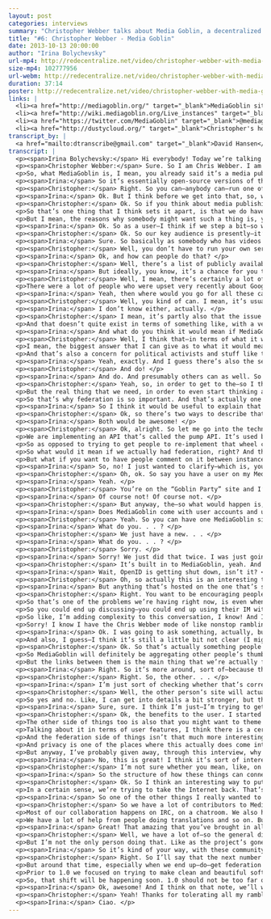 ```yaml
---
layout: post
categories: interviews
summary: "Christopher Webber talks about Media Goblin, a decentralized media publishing platform. How can we have a federated alternative to services like Flickr, YouTube and SoundCloud?"
title: "#6: Christopher Webber - Media Goblin"
date: 2013-10-13 20:00:00
author: "Irina Bolychevsky"
url-mp4: http://redecentralize.net/video/christopher-webber-with-media-goblin.mp4
size-mp4: 102777956
url-webm: http://redecentralize.net/video/christopher-webber-with-media-goblin.webm
duration: 37:14
poster: http://redecentralize.net/video/christopher-webber-with-media-goblin.jpg
links: |
  <li><a href="http://mediagoblin.org/" target="_blank">MediaGoblin site</a></li>
  <li><a href="http://wiki.mediagoblin.org/Live_instances" target="_blank">Use it hosted</a></li>
  <li><a href="https://twitter.com/MediaGoblin" target="_blank">@mediagoblin Twitter</a></li>
  <li><a href="http://dustycloud.org/" target="_blank">Christopher's home page</a></li>
transcript_by: |
  <a href="mailto:dtranscribe@gmail.com" target="_blank">David Hansen</a>
transcript: |
  <p><span>Irina Bolychevsky:</span> Hi everybody! Today we’re talking to Christopher Webber, the founder and lead developer of MediaGoblin, a free-software media publishing platform that anybody can run. Chris, thank yo-you so much for joining us. Why don’t you introduce yourself and tell us a little bit more about MediaGoblin? </p>
  <p><span>Christopher Webber:</span> Sure. So I am Chris Webber. I am the lead developer. I’ve been working on free and open-source software things for some time. I used to work at Creative Commons not too long ago, and before that at the Participatory Culture Foundation. So I’ve been doing these things for a while. But I started MediaGoblin—well, co-started MediaGoblin—with a number of people a number of years ago.</p>
  <p>So, what MediaGoblin is, I mean, you already said it’s a media publishing system for the web, but if you wanted to try to think of what it’s kind of analogous to, you could think of it as a replacement for Flickr and YouTube and stuff like that. So you can have video and images and stuff all in the same place. </p>
  <p><span>Irina:</span> So it’s essentially open-source versions of these popular services but kind of targeted, so you’re not centrally hosted; and the services, they’re primarily for running on your own server? </p>
  <p><span>Christopher:</span> Right. So you can—anybody can—run one of these on their own server. I mean, in that sense we already are at a very significant amount of decentralization. We’re actually doing more work right now to actually make that even better, which, I don’t know if I should just go into rambling about that or if I should do that later. But yes, that’s the gist. </p>
  <p><span>Irina:</span> Ok. But I think before we get into that, so, what makes MediaGoblin unique? I mean, it’s a whole set of things. Why don’t you tell us about what it actually lets you do, and what kind of things it covers? </p>
  <p><span>Christopher:</span> Ok. So if you think about media publishing as a gallery, I mean, I started this because I’m a hybrid programmer and artist and I wanted a place where I could put a bunch of my own works, myself, all in one place. So you know, the closest thing that comes to doing this sort of thing that has multiple types of media is—DeviantArt does this in some ways, Flickr kind of does this with both having some image support and some kind of crappy video support. And so, in a certain sense it is useful as an artist gallery, an artist portfolio-type tool.</p>
  <p>So that’s one thing that I think sets it apart, is that we do have support for not just images, video, but you can actually plug in a whole variety of media types and have them all in one gallery. Like you can add document support, video support, adding documents and converting them to PDFs, and still showing them kind of in a nice unified way. We have 3D model support, so if you wanted to build a replacement for something like Thingiverse for a gallery of objects you might 3D print, you might have that.</p>
  <p>But I mean, the reasons why somebody might want such a thing is, you know, the general theme of Redecentralize.org is trying to give power back to people and trying to get—to take things out of these gigantic mega-sites. And so of course we—that’s one of the other goals as well. </p>
  <p><span>Irina:</span> Ok. So as a user—I think if we step a bit—so who do you think your intended key audience or user group is? </p>
  <p><span>Christopher:</span> Ok. So our key audience is presently—it’s largely people—the reality-present audience is people who are very interested in these issues from some kind of idealogical concern. We are trying to build the user interface, though, in a way so that that’s not the case. But the present set of people who are interested are mostly artists who have an intersection with these types of issues. But our general 1.0 goal is to get to a place where we have all the features in place, where pretty much anyone is interested in jumping in, regardless of whether they’re a free and open-source software nerd or not. </p>
  <p><span>Irina:</span> Sure. So basically as somebody who has videos or photographs, this allows them to essentially have a showcase or a site online which displays all this kind of media, but it’s hosted yourself, somewhere yourself, right? Do you provide a way for people, if they don’t have their own server, to host it somewhere? </p>
  <p><span>Christopher:</span> Well, you don’t have to run your own server necessarily, you could connect to somebody else’s server. </p>
  <p><span>Irina:</span> Ok, and how can people do that? </p>
  <p><span>Christopher:</span> Well, there’s a list of publicly available sites. On the site, if you go to, it has a “Use It”, “Join Us”, “Run It” thing, and you could click the “Use It” and that will bring you to a list of that. And so there are some publicly available sites at the moment that you could just connect to and start using. But, of course, when you’re. . . </p>
  <p><span>Irina:</span> But ideally, you know, it’s a chance for you to own your own data and control where it is. So if you were to tell me like what is your motivation, in the sense of why does it make a difference? Why, as a user—from my perspective—why is it in my interest to download MediaGoblin as opposed to using a site such as Flickr or YouTube where there’s a big community and there’s a set of people who are already looking at those sites? </p>
  <p><span>Christopher:</span> Well, I mean, there’s certainly a lot of convenience to using sites like Flickr and YouTube and stuff like that. The reasons why I think as a user you might want to do so is, I think there is also a certain amount of fragility that comes to using sites like those. You have no guarantee that the site that you’re depending on, in terms of Flickr or YouTube or something like that, is going to persist into the future. GeoCities was the hottest thing back in, you know, 1998, and that no longer exists. And if, as an artist, these things are really important to you, you never know when something like that might end up going away.</p>
  <p>There were a lot of people who were upset very recently about Google Reader going away. And so there’s no—a service will continue to exist as long as it’s within a corporation’s interest to do so. And if everybody’s videos are all on YouTube and then eventually YouTube goes away, then a whole lot of videos from the Internet basically all disappear. And that would kind of suck. </p>
  <p><span>Irina:</span> Yeah, then where would you go for all these cat videos? But to sort of step back, I mean obviously these sites shut down, but you can generally export your data out and put it somewhere else, so. . . </p>
  <p><span>Christopher:</span> Well, you kind of can. I mean, it’s usually a big pain in the butt to actually do so. I’m actually not sure if there’s a nice way to export your data on YouTube presently, though. Maybe there is. </p>
  <p><span>Irina:</span> I don’t know either, actually. </p>
  <p><span>Christopher:</span> I mean, it’s partly also that the issue is that this type of stuff is becoming systemic, though. To be bluntly honest—and this is something I think that we often don’t talk about these things—is that going the route of using something like YouTube and Flickr and stuff like that is at the moment the easiest thing to do, often. Because it’s just, it’s there, and it’s set up, and etc. I would like there to actually be options so that that’s the same case with MediaGoblin. Where there are some sites that are fairly well supported and you can just jump on them, but they’re not the only MediaGoblin sites, right?</p>
  <p>And that doesn’t quite exist in terms of something like, with a very dedicated amount of MediaGoblin hosting, and I think the ideal future is to actually have kind of a combination of those two things &mdash; encourage as many people as possible to run things for their family and friends, and then for the people who can’t, have a few companies that are basically running things, but it’s not just one or two. It’s like a larger set of them. Like the way that, you know, there’s wordpress.org and wordpress.com, but there are a ton of WordPress site installs out there, right? It’s not just WordPress the company installing WordPress.  So that’s the ideal future I think. </p>
  <p><span>Irina:</span> And what do you think it would mean if MediaGoblin would see mass uptake? </p>
  <p><span>Christopher:</span> Well, I think that—in terms of what it would mean—well, the obvious answer is it would mean moving away from a lot of the problems that I’ve said. I actually do think that there are a number of things that we need to complete in order to get there. I mean, the ideal thing is that we eventually get to the point where MediaGoblin uptake is so easy for people to do that they don’t really have to think that much about it. We’re definitely not at that state right now.</p>
  <p>I mean, the biggest answer that I can give as to what it would mean would basically be reversing a lot of the problems that I’ve been talking about—you know, the fragility of the centralization. Also, we would like to move towards—one of the things that’s on our road map is issues of privacy and stuff like that. And one thing that’s not very well addressed is actual privacy when it comes to sharing of media. So you want to put up some images that are just for your family and friends, and very much so actually just for your family and friends. Not just your family and friends and this large corporation that might do whatever, you know?</p>
  <p>And that’s also a concern for political activists and stuff like that. So I think, you know, the world in which people don’t have all their data—which includes media, the type of media that’s encompassed by MediaGoblin—being run through just huge pipes; it’s a world then which would return a lot of more autonomy to users in that type of way. </p>
  <p><span>Irina:</span> Yeah, exactly. And I guess there’s also the sense that—even, of course, services like Flickr or Picasa or the Google equivalent let you have your private albums. Obviously there are ways and the GCHQ and the NSA can always go and find these images if they wish. </p>
  <p><span>Christopher:</span> And do! </p>
  <p><span>Irina:</span> And do. And presumably others can as well. So have you thought about security or encryption, and is that something that is sort of built in or on the roadmap? Firewalls? </p>
  <p><span>Christopher:</span> Yeah, so, in order to get to the—so I think there’s actually a couple of, like, levels to be able to get there, first of all. The first things is, is that presently MediaGoblin instances don’t talk to each other. And this is one of the goals for 1.0. Right, so in order to really get to the point where you’re like—oh, so sure, actually at present, already, if you have MediaGoblin instances for your political activist group or your family and friends, it’s already the case that you could actually—although we actually don’t have a lot of privacy, like private sharing stuff—I mean you could basically put it behind something so that there is a certain amount of protection there.</p>
  <p>But the real thing that we need, in order to even start thinking about this type of stuff, is &mdash; how do we even connect MediaGoblin sites together. Right? Because if you just have a bunch of separate people having their own separate MediaGoblin sites, but then they’re all on their tiny little islands and can’t really leave those islands, that’s not actually great at all, right? That’s not really an interesting thing.</p>
  <p>So that’s why federation is so important. And that’s actually one of the big things that we’re working on presently is federation support in MediaGoblin. And federation means basically hooking together two sites with the same kind of—even though they’re separate sites—they’re kind of connected together in the way that, like email servers, although entirely separate, you have the same kind of cohesiveness as if they were on the same server. So federation is one of the big things that we’re working on at the moment. </p>
  <p><span>Irina:</span> So I think it would be useful to explain that a little bit more. What would federation actually practically mean? </p>
  <p><span>Christopher:</span> Ok, so there’s two ways to describe that. I can describe that on the nerdy technical level and I can describe that on the user level where you should never have to know about that, right? So. . . </p>
  <p><span>Irina:</span> Both would be awesome! </p>
  <p><span>Christopher:</span> Ok, alright. So let me go into the technical level first, and possibly bore people who are not interested in that before I get to the real level. So I guess, whatever! But the technical level is—we’re actually starting work on this. We had an awesome Outreach Program for Women intern this summer who did a bunch of work on this. Her name is Jessica Tallon. She is super great!</p>
  <p>We are implementing an API that’s called the pump API. It’s used by pump.io, which is kind of the successor to StatusNet slash—which is what identi.ca ran, and we’re using that protocol. We’re still in the process of getting that implemented. There have been other things going on this summer also to try to make it so that it’s easier for other developers of other projects to get the same protocol integrated, because there’s a lot of overlap in terms of what federation means between a whole bunch of different types of services, not just media sharing services.</p>
  <p>So as opposed to trying to get people to re-implement that wheel constantly, we’ve also been—Jessica has been—working on a library called PyPump that should make this easier for Python developers. So that’s kind of one of the things that’s going on in progress. Well, in progress—that’s going on to try to advance this. But that’s a very nerdy, technical-level side of things. You can read the pump API; just do a search for “pump API” to pull it up. And you can check out pump.io if you actually want to take a look at a service that is doing federation and is using the pump API right now. It’s kind of like a much more minimalist version of Twitter/Facebook right now that can have multiple servers talking to each other.</p>
  <p>So what would it mean if we actually had federation, right? And that’s all actually taken care of and users don’t have to see it? Obviously we don’t want users to actually think about “federation is happening in the background”. So the ideal type—so even already if you put a video up on a MediaGoblin site, and say you just want to make it public and you just want people to see it. That’s already possible. You can, you know, for some users, they don’t really care whether it’s on Flickr, or whether it’s on Vimeo or YouTube or a MediaGoblin site, they just want to watch the video. And that already exists.</p>
  <p>But what if you want to have people comment on it between instances? And what if you want to have people add it to galleries? Like, you know, for example on Flickr you have Flickr pools which allows you to—sorry, I’m rambling. </p>
  <p><span>Irina:</span> So, no! I just wanted to clarify—which is, you mentioned commenting between instances. What do you mean by that? </p>
  <p><span>Christopher:</span> Oh, ok. So say you have a user on my MediaGoblin instance. So, ok. Say you and I are on separate MediaGoblin instances, right? </p>
  <p><span>Irina:</span> Yeah. </p>
  <p><span>Christopher:</span> You’re on the “Goblin Party” site and I’m on a My Little Pony fansite, ok? So—I’m not actually a My Little Pony fan, though I am massively amused by that culture of. . . </p>
  <p><span>Irina:</span> Of course not! Of course not. </p>
  <p><span>Christopher:</span> But anyway, the—so what would happen is, is that you could have a—your user wants to be able to comment on my video. And how do you actually do that? You have to be able to sign in with your user on your account on the site that I’m on. </p>
  <p><span>Irina:</span> Does MediaGoblin come with user accounts and user. . . </p>
  <p><span>Christopher:</span> Yeah. So you can have one MediaGoblin site that has a bunch of users on it. And actually, we just. . . </p>
  <p><span>Irina:</span> What do you. . . ? </p>
  <p><span>Christopher:</span> We just have a new. . . </p>
  <p><span>Irina:</span> What do you. . . ? </p>
  <p><span>Christopher:</span> Sorry. </p>
  <p><span>Irina:</span> Sorry! We just did that twice. I was just going to say—do you kind of plug in some other commenting functionality or is that all built in to MediaGoblin? </p>
  <p><span>Christopher:</span> It’s built in to MediaGoblin, yeah. And we actually just pushed out a new release that has multiple media type plug-ins. We had another intern this summer who—named Rodney Ewing, and he did an awesome job. We now have OpenID and Mozilla Persona support, in addition to basic login, username/password on your own site. </p>
  <p><span>Irina:</span> Wait, OpenID is getting shut down, isn’t it? </p>
  <p><span>Christopher:</span> Oh, so actually this is an interesting topical discussion, right? So myopenid.net is shutting down, but OpenID the standard is not shutting down. So one of the big flagship instances of OpenID is going away, but the standard of OpenID is not going away. So if you’re using an OpenID thing on some other service, it’ll still exist. This is a little bit like if Gmail shut down. Would email go away if Gmail shut down? No, email would still exist; email existed before Gmail existed. But a whole lot of email accounts at once would go away. That’s the difference. So OpenID is actually already a protocol that’s built to try to make these things be done right. </p>
  <p><span>Irina:</span> But anything that’s hosted on the one that’s shutting down, that will disappear. This is where federation comes in, which is where you want to make sure that there are copies between different services. </p>
  <p><span>Christopher:</span> Right. You want to be encouraging people to not be on these huge mega-sites, basically. And so, you know, I’m saying that the ideal future involves both a bunch of smaller sites and also some larger sites run by companies that are—but you don’t want it to be that like, oh, “mediagobliner.er” eventually shuts down and everybody’s like, “Oh no! MediaGoblin shut down!” Right? You want there to be enough MediaGoblin sites where people don’t think that a whole section of the Internet shut down just because one site shut down.
  <p>So that’s one of the problems we’re having right now, is even when you end up—or do—have a federated protocol, the temptation that people have is to just use the site that’s already there and works. And there’s this kind of problem, where, in a certain sense it helps federated protocols gain adoption when there’s this mega-site that does it. But on the other hand that makes that much more fragile, because what if eventually, you know Google was originally implementing a chat protocol called XMPP, or Jabber, that was federated. Eventually Google decided now they’re going to—well Google indicated that they may be shutting that down and they’re probably moving to Hangouts only. And so that means that actually this mega—it was convenient for XMPP and Jabber that you can easily—anybody who had a Gmail account you could end up talking to, even if you weren’t using Gmail.</p>
  <p>So you could end up discussing—you could end up using their IM with that person, right? So I have my cwebber@dustcloud.org account; anybody with a Gmail account I can still IM. But pretty soon Gmail is going to—theoretically, it looks like Google is going to shut that down, and that means that since we got so reliant on Google conveniently providing this for us, it means that our federated protocol was not as strong. So there is this element that, even if we get federation, we really have to, as much as possible, encourage people to not just be kind of lazy and jump into these mega-sites.</p>
  <p>So like, I’m adding complexity to this conversation, I know! And I’m actually, I’m not always the best PR person. I’m like the lead developer who thinks about all the issues. So the ideal PR person would be like, “Yeah, we’re just going to scale things up and add the federation, and this’ll be super simple. MediaGoblin’s great! It’s the future.” The problem with interviewing me is that I’m like, “Here are all the problems. These are the problems. We’re trying to build the solutions, and here are the problems.” Which makes me not a really great PR person. But I’m trying to be honest. Like these are the actual problems that we have to address in order to make this stuff work. And it’s hard. We have to keep working at it.</p>
  <p>Sorry! I know I have the Chris Webber mode of like nonstop rambling. And I’m doing it again! I just stopped you! This is what happens. </p>
  <p><span>Irina:</span> Ok. I was going to ask something, actually, but it just—that last impassioned speech kind of just stopped me dead! But, yeah, just to kind of—because I think there are lots of really interesting things about that. One of which is, like, technologically, what are the important things to maintain that balance that you were talking about between having these easy-to-go-to central places where you think, “Ok, that’s the instance that I should use,” and the smaller instances.</p>
  <p>And also, I guess—I think it’s still a little bit not clear (I might be asking a stupid question), which is when you talk about federation, and you talk about the federation of the actual data or of the protocol or of something else, because I feel like there are different strands, you know, coming in to play. </p>
  <p><span>Christopher:</span> Ok. So that’s actually something people have asked before. If you’re having two MediaGoblin sites talking to each other, are they actually cloning each other’s images and videos? Or is it just the metadata about it, right? Like the title, the subject, here’s where the thing actually lives. So the default in MediaGoblin is going to be that it’s actually—it’s going to be more like blogging, right? So blogging is where you have a lot of links to other people’s sites, but you generally don’t end up copying in the entire content. You might copy in the content, but you’re not necessarily; you’re probably linking to various people’s stuff.</p>
  <p>So MediaGoblin will definitely be aggregating other people’s thumbnails, but you’ll probably actually—for the most part the data will actually be on that other person’s site. And the reason for that is otherwise else we might as well name MediaGoblin “DiscGobbler” instead of MediaGoblin. You know, like we might have a DiscGobbler plug-in that actually allows an easy cloning of other people’s stuff, but the real goal here is to actually make it so that if one site goes down, it doesn’t take the entire “Internet” with it. It takes down that segment of things. It doesn’t take down the whole thing.</p>
  <p>But the links between them is the main thing that we’re actually federating, and the social communication, like aggregating whether or not somebody—how much somebody—liked something, being able to have this collaborative aspect and things like that. </p>
  <p><span>Irina:</span> Right. So it’s more around, sort of—because the accounts are standard, so if someone uses their account, that obviously is storing the data for the comments or likes, whatever, on there so if that goes down then that information isn’t lost in the system? </p>
  <p><span>Christopher:</span> Right. So, the other. . . </p>
  <p><span>Irina:</span> I’m just sort of checking whether that’s correct. </p>
  <p><span>Christopher:</span> Well, the other person’s site will actually probably be—if you’re actually commenting on somebody else’s site, it should be keeping an aggregate of your comments on that other person’s site and stuff like that.</p>
  <p>So yes and no. Like, I can get into details a bit stronger, but the main difference is, the social level of things will be aggregated, but you won’t necessarily be copying everybody’s videos from the entire Internet onto your server because then your server would go down. </p>
  <p><span>Irina:</span> Sure, sure. I think I’m just—I’m trying to get back to the benefits to the user. </p>
  <p><span>Christopher:</span> Ok, the benefits to the user. I started to go into like thinking about the data structures of things. Again, I’m not always the best person because I’m like Tech Guy. So the benefit to the user is that you could have your own site. I mean, there are other benefits to federation besides just the resiliency aspect, too. There’s also the fact that—and you know, something going down isn’t always even just like it’s just going down permanently. It’s also it might be going down temporarily.</p>
  <p>The other side of things too is also that you might want to theme your site to look a lot more personal. A company might want to run a MediaGoblin instance and might actually want to make it fairly themed, but they can still work with the rest of the web and have some kind of personal customizations there.</p>
  <p>Talking about it in terms of user features, I think there is a certain amount of user features, in terms of having things federated. The main argument for it is still like not taking down the whole Internet in a single swoop. You know, talking about this stuff in terms of user features, federation is in some ways one of the hard parts about actually decentralizing the Internet, is for a lot of people it’s not going to be interesting. (Again, I’m acknowledging that I’m a problematic person to interview in this type of thing.) I think this is one of our challenges is that we actually do have to engage people in terms of making people realize why this is important in terms of if we don’t do this, we’re creating a really shitty Internet, basically.</p>
  <p>And the federation side of things isn’t that much more interesting except for realizing that, oh, wait a minute, I really liked Google Reader, and then Google Reader went away, and now I don’t have Google Reader anymore. And I really liked this type of thing, and then it went away. And that’s really shitty. But I guess there is a big feature, which—we started to talk about privacy and then we went away from that because I started talking about federation.</p>
  <p>And privacy is one of the places where this actually does come into play, because you can actually have a site where it’s just your site and my site actually talking to each other. And assuming that we both have a fair amount of control over the servers that we’re actually handling between these two types of things, and we’re actually passing information back and forth, and assuming we’re actually using SSL and it’s encrypted and people are not intercepting the certificates and stuff like that, we’ve made it very difficult to actually just break in and sabotage that kind of communication that we’re actually having.</p>
  <p>But anyway, I’ve probably given away, through this interview, why we have Deb Nicholson handle the community management and outreach type of things, because I’m like, “This is the things that are there,” and “This is why this is important,” and then I go on to these. . . </p>
  <p><span>Irina:</span> No, this is great! I think it’s sort of interesting, especially since I guess you’re not directly trying to, you know, have some kind of alternative or replacement for the way the Internet is at the moment, but—and correct me if I’m wrong—but to some extent a lot of the use of the Internet is people, whatever, going onto YouTube or using email. And actually if these services were hosted on individual services that talked to each other, then there wouldn’t be this problem that everything was going through one area. But is that something that you’re going to be addressing more directly in terms of actually having some sort of alternative way to communicate between people? </p>
  <p><span>Christopher:</span> I’m not sure whether you mean, like, on a user interface level, or in terms of the features of the program, or if you just mean the structure of, the way that connecting these things together are. </p>
  <p><span>Irina:</span> So the structure of how these things can connect and. . . </p>
  <p><span>Christopher:</span> Ok. So I think an interesting way to put this is, in terms of a structure connecting things, is an interesting counterpoint of trying to change the Internet to this more decentralized thing—is actually, in a certain sense, we’re trying to take the Internet back. Like, the Internet was designed with these ideals of a super resilient network. And the web was designed so that you could have a whole lot of different servers, and it’s not controlled by this one mega corporation, it’s like, you know, a whole lot of resilience.</p>
  <p>In a certain sense, we’re trying to take the Internet back. That’s the summary of why federation is important and stuff like that. Take the Internet back! That’s the best description I can give of that whole structural thing. Unless if I’m not addressing what you said. </p>
  <p><span>Irina:</span> So one of the other things I really wanted to ask is, it looks like you have a lot of contributors. Who are the people who work on MediaGoblin, and how can someone else get involved, and what’s your process and how do you manage that? </p>
  <p><span>Christopher:</span> So we have a lot of contributors to MediaGoblin. I was just updating the authors file in the project and it’s almost 75 people listed in that file at the moment. So, a lot of people.</p>
  <p>Most of our collaboration happens on IRC, on a chatroom. We also have a mailing list and we have all the standard free and open-source software mailing lists, bug tracker, blah blah blah, but you know, not everyone who collaborates on the project is a developer, either. We do have developers and we also consider—and a lot of other contributors are also graphic designers, although we need a lot of more help with that right now. A lot of the help we have with people who were working on graphic design have been running out of time recently to be able to help.</p>
  <p>We have a lot of help from people doing translations and so on. But if you want to get in, and you actually want to join us and actually start working on the project, just go to mediagoblin.org. There’s a “Join Us” link on there. Just click that. It’s got information. And you can talk to us on our mailing list. But most especially a lot of the conversation happens in our chatroom. If you want to jump in there, I have a terrible username called “paroneayea” on IRC, and I’m usually around and actually talking to people. And we just have a super friendly community of people who like to get people involved and working on stuff. </p>
  <p><span>Irina:</span> Great! That amazing that you’ve brought in all these contributors, and I’m actually kind of—this is probably a little off-topic—but I’m quite curious, like, how do you actually manage that in terms of the governance of code reviews, or who gets to do that, or what code gets in? </p>
  <p><span>Christopher:</span> Well, we have a lot of—so the general direction of the project is done in a couple of ways. I mean we do a lot of discussion on IRC and on mailing lists and bug trackers, and it’s just a lot of discussing and basically coming to agreement on what’s the best direction. In terms of governance, projects have that very authoritarian, problematic sounding, like, Benevolent Dictator for Life meme, right? And I guess I’m the Benevolent Dictator of the project, in terms of like, most of the decisions end up just happening within the community because people have discussed it and the community comes to a consensus, but I kind of set the general direction of the project and help guide the community in terms of where it’s going.</p>
  <p>But I’m not the only person doing that. Like as the project’s gone on, oftentimes there are other people who just kind of have become the authority of it. We have a person who has kind of become the authority of the database level of things, somebody who’s kind of become the authority of the graphic design level of things. But I’m also the only person paid presently to work full-time on the project, so that means that I’m the official herder of cats. So, yep. </p>
  <p><span>Irina:</span> So it’s kind of your way, with these community discussions. So I think to wrap up, what is the future in the sense of what have you got planned for MediaGoblin going forward, and how can you make it easier for people who aren’t very techy or necessarily understand this very well to actually benefit from and use MediaGoblin? </p>
  <p><span>Christopher:</span> Right. So I’ll say that the next number of months ahead are going to be very interesting I think. This summer we had six students between Summer of Code and Outreach Program for Women who finished almost all of our goals for 1.0, but now we have this massive pile of code that we need to get cleanly integrated. And we’re very picky about getting clean code with MediaGoblin, so we’re going to have to work through all that and try to make sure that everything is actually merged in nicely.</p>
  <p>But around that time, especially when we end up—do—get federation in, we’ll have a whole lot of new things landed. Search is actually coming soon, so you know, you can actually search across a site. Very shortly we’ll end up having an administration panel built in there. And that’s kind of boring stuff I guess, but the big feature of federation is the one big thing that when that lands we’ll finally hit 1.0.</p>
  <p>Prior to 1.0 we focused on trying to make clean and beautiful software with the acknowledgement that it’s probably not going to—that you’re probably only free and open-source software nerds that are going to use it, but trying to design it in a way so that it’s not made for free and open-source software nerds, if that makes any sense whatsoever! But after 1.0 comes out, a big focus is actually going to be shifting from just building the features to make MediaGoblin fit that whole dream of what we laid out to actually getting people to be using MediaGoblin.</p>
  <p>So, that shift will be happening soon. 1.0 should not be too far out. Of course it’s always hard to know. But I think we’ll be seeing some interesting things happening once that ends up happening. And hopefully we can start going on our massive crusade-y push to get everybody pushing over and you, your family, and friends all using MediaGoblin. It’ll be an interesting year, I think. </p>
  <p><span>Irina:</span> Ok, awesome! And I think on that note, we’ll wrap. Thank you very, very much, Chris! Really good to talk to you, and we’ll be in touch again soon. Bye! </p>
  <p><span>Christopher:</span> Yeah! Thanks for tolerating all my ramblings! </p>
  <p><span>Irina:</span> Ciao. </p>
---
```

